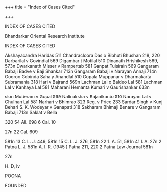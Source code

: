 +++
title = "Index of Cases Cited"

+++

INDEX OF CASES CITED

Bhandarkar Oriental Research Institute

INDEX OF CASES CITED

Akshayacandra Haridas 511 Chandracloora Das o Bibhuti Bhushan 218, 220 Darbarilal v Govindlal 569 Digambar t Motilal 510 Dinanath Hrishikesh 569, 573n Dwarkanath Misser v Rampertab 581 Ganpat Tulsirain 569 Gangaram Babaji Badve v Baji Shankar 713n Gangaram Babaji v Narayan Annaji 714n Gooroo Gobinda Saha y Anandlal 510 Gopala Muppanar v Dharmakarta Subramania 318 Hari v Bajrand 569n Lachman Lal o Baldeo Lal 581 Lachman Lal v Kanhaya Lal 581 Maharani Hemanta Kumari v Gaurishankar 633n

sion Mutteram v Gopal 569 Nalinaksha v Rajanikanto 510 Narayan Lal v Chulhan Lal 581 Narhari v Bhimrao 323 Reg. v Price 233 Sardar Singh v Kunj Behari S. K. Wodeyar v Ganapati 318 Sakharam Bhimaji Benare v Gangaram Babaji 713n Saklat v Bella

320 54 All. 698 6 Cal. 10

27n 22 Cal. 609

581n 13 C. L. J. 449, 581n 15 C. L. J. 376, 581n 22 1. A. 51, 581n 41 I. A. 27n 2 Patna L. J. 581n A. I. R. (1945 ) Patna 211, 220 2 Patna Law Journal 581n

27n

H. D, iv

POONA

FOUNDED
